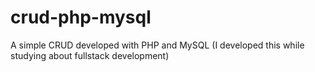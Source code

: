 # crud-php-mysql
A simple CRUD developed with PHP and MySQL (I developed this while studying about fullstack development)
